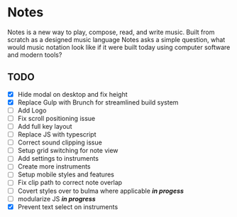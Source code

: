 Notes
=========
Notes is a new way to play, compose, read, and write music. 
Built from scratch as a designed music language Notes asks a 
simple question, what would music notation look like if it were 
built today using computer software and modern tools?

## TODO

- [x] Hide modal on desktop and fix height
- [x] Replace Gulp with Brunch for streamlined build system
- [ ] Add Logo
- [ ] Fix scroll positioning issue
- [ ] Add full key layout
- [ ] Replace JS with typescript
- [ ] Correct sound clipping issue
- [ ] Setup grid switching for note view
- [ ] Add settings to instruments
- [ ] Create more instruments
- [ ] Setup mobile styles and features
- [ ] Fix clip path to correct note overlap
- [ ] Covert styles over to bulma where applicable ***in progess***
- [ ] modularize JS ***in progress***
- [x] Prevent text select on instruments